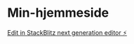# Min-hjemmeside

[Edit in StackBlitz next generation editor ⚡️](https://stackblitz.com/~/github.com/EvyBettina/Min-hjemmeside)